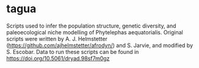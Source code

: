 # tagua
Scripts used to infer the population structure, genetic diversity, and paleoecological niche modelling of Phytelephas aequatorialis. Original scripts were written by A. J. Helmstetter (https://github.com/ajhelmstetter/afrodyn/) and S. Jarvie, and modified by S. Escobar.
Data to run these scripts can be found in https://doi.org/10.5061/dryad.98sf7m0gz
